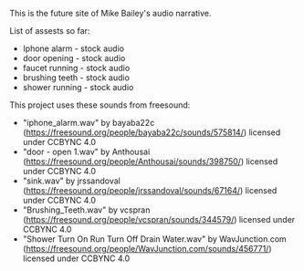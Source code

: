 This is the future site of Mike Bailey's audio narrative.

List of assests so far:
- Iphone alarm - stock audio
- door opening - stock audio
- faucet running - stock audio
- brushing teeth - stock audio
- shower running - stock audio

This project uses these sounds from freesound:

- "iphone_alarm.wav" by bayaba22c (https://freesound.org/people/bayaba22c/sounds/575814/) licensed under CCBYNC 4.0
- "door - open 1.wav" by Anthousai (https://freesound.org/people/Anthousai/sounds/398750/) licensed under CCBYNC 4.0
- "sink.wav" by jrssandoval (https://freesound.org/people/jrssandoval/sounds/67164/) licensed under CCBYNC 4.0
- "Brushing_Teeth.wav" by vcspran (https://freesound.org/people/vcspran/sounds/344579/) licensed under CCBYNC 4.0
- "Shower Turn On Run Turn Off Drain Water.wav" by WavJunction.com (https://freesound.org/people/WavJunction.com/sounds/456771/) licensed under CCBYNC 4.0
